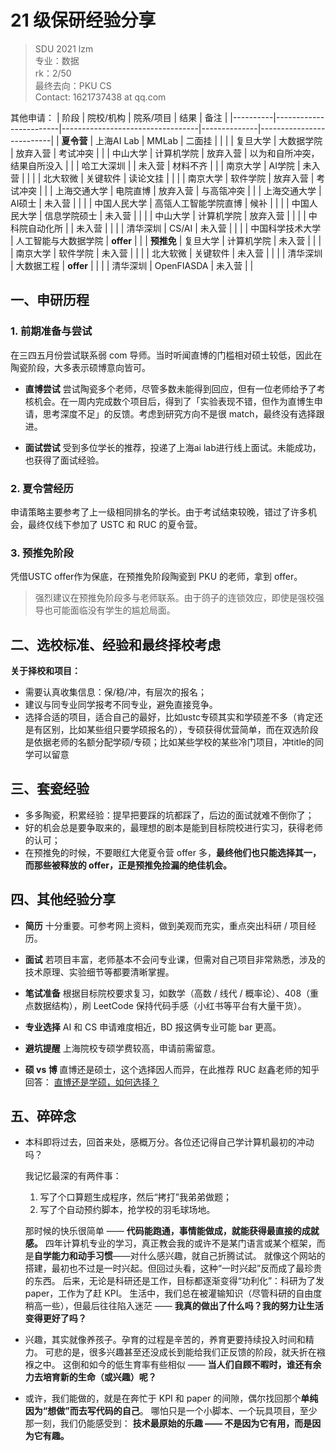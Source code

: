 # 21 级保研经验分享

> SDU 2021 lzm  \
> 专业：数据 \
> rk：2/50 \
> 最终去向：PKU CS \
> Contact: 1621737438 at qq.com

其他申请：
| 阶段     | 院校/机构              | 院系/项目                        | 结果         | 备注                      |
|----------|------------------------|----------------------------------|--------------|--------------------------|
| **夏令营** | 上海AI Lab             | MMLab                           | 二面挂       |                          |
|          | 复旦大学               | 大数据学院                      | 放弃入营     | 考试冲突                   |
|          | 中山大学               | 计算机学院                      | 放弃入营     |  以为和自所冲突，结果自所没入            |
|          | 哈工大深圳             |                                 | 未入营       | 材料不齐                 |
|          | 南京大学               | AI学院                          | 未入营       |                          |
|          | 北大软微               |  关键软件                       | 读论文挂     |                          |
|          | 南京大学               | 软件学院                        | 放弃入营     | 考试冲突                 |
|          | 上海交通大学           | 电院直博                        | 放弃入营     | 与高瓴冲突               |
|          | 上海交通大学           | AI硕士                          | 未入营       |                          |
|          | 中国人民大学           | 高瓴人工智能学院直博              | 候补         |                          |
|          | 中国人民大学           | 信息学院硕士                    | 未入营       |                          |
|          | 中山大学               | 计算机学院                      | 放弃入营     |                          |
|          | 中科院自动化所         |                                 | 未入营       |                          |
|          | 清华深圳               | CS/AI                           | 未入营       |                          |
|          | 中国科学技术大学       | 人工智能与大数据学院            | **offer**    |                          |
| **预推免** | 复旦大学               | 计算机学院                      | 未入营       |                          |
|          | 南京大学               | 软件学院                        | 未入营     |                  |
|          | 北大软微               | 关键软件                    | 未入营       |                          |
|          | 清华深圳               | 大数据工程                      | **offer**    |                          |
|          | 清华深圳               | OpenFIASDA                      | 未入营       |                          |


## 一、申研历程

### 1. 前期准备与尝试

在三四五月份尝试联系弱 com 导师。当时听闻直博的门槛相对硕士较低，因此在陶瓷阶段，大多表示硕博意向皆可。

* **直博尝试**
  尝试陶瓷多个老师，尽管多数未能得到回应，但有一位老师给予了考核机会。在一周内完成数个项目后，得到了「实验表现不错，但作为直博生申请，思考深度不足」的反馈。考虑到研究方向不是很 match，最终没有选择跟进。

* **面试尝试**
  受到多位学长的推荐，投递了上海ai lab进行线上面试。未能成功，也获得了面试经验。

### 2. 夏令营经历

申请策略主要参考了上一级相同排名的学长。由于考试结束较晚，错过了许多机会，最终仅线下参加了 USTC 和 RUC 的夏令营。

### 3. 预推免阶段

凭借USTC offer作为保底，在预推免阶段陶瓷到 PKU 的老师，拿到 offer。

> 强烈建议在预推免阶段多与老师联系。由于鸽子的连锁效应，即使是强校强导也可能面临没有学生的尴尬局面。

## 二、选校标准、经验和最终择校考虑
**关于择校和项目：**
  - 需要认真收集信息：保/稳/冲，有层次的报名；
  - 建议与同专业同学报考不同专业，避免直接竞争。
  - 选择合适的项目，适合自己的最好，比如ustc专硕其实和学硕差不多（肯定还是有区别，比如某些组只要学硕报名的），专硕获得优营简单，而在双选阶段是依据老师的名额分配学硕/专硕；比如某些学校的某些冷门项目，冲title的同学可以留意


## 三、套瓷经验

* 多多陶瓷，积累经验：提早把要踩的坑都踩了，后边的面试就难不倒你了；
* 好的机会总是要争取来的，最理想的剧本是能到目标院校进行实习，获得老师的认可；
* 在预推免的时候，不要眼红大佬夏令营 offer 多，**最终他们也只能选择其一，而那些被释放的 offer，正是预推免捡漏的绝佳机会。**

## 四、其他经验分享

* **简历**
  十分重要。可参考网上资料，做到美观而充实，重点突出科研 / 项目经历。

* **面试**
  若项目丰富，老师基本不会问专业课，但需对自己项目非常熟悉，涉及的技术原理、实验细节等都要清晰掌握。

* **笔试准备**
  根据目标院校要求复习，如数学（高数 / 线代 / 概率论）、408（重点数据结构），刷 LeetCode 保持代码手感（小红书等平台有大量干货）。

* **专业选择**
  AI 和 CS 申请难度相近，BD 报这俩专业可能 bar 更高。

* **避坑提醒**
  上海院校专硕学费较高，申请前需留意。

* **硕 vs 博**
  直博还是硕士，这个选择因人而异，在此推荐 RUC 赵鑫老师的知乎回答：
[直博还是学硕，如何选择？](https://www.zhihu.com/question/373019585/answer/1853704826)

## 五、碎碎念
* 本科即将过去，回首来处，感概万分。各位还记得自己学计算机最初的冲动吗？

  我记忆最深的有两件事：

  1. 写了个口算题生成程序，然后“拷打”我弟弟做题；
  2. 写了个自动预约脚本，抢学校的羽毛球场地。

  那时候的快乐很简单 —— **代码能跑通，事情能做成，就能获得最直接的成就感。**
  四年计算机专业的学习，真正教会我的或许不是某门语言或某个框架，而是**自学能力和动手习惯**——对什么感兴趣，就自己折腾试试。
  就像这个网站的搭建，最初也不过是一时兴起。但回过头看，这种“一时兴起”反而成了最珍贵的东西。
  后来，无论是科研还是工作，目标都逐渐变得“功利化”：科研为了发 paper，工作为了赶 KPI。
  生活中，我们总在被灌输知识（尽管科研的自由度稍高一些），但最后往往陷入迷茫 ——
  **我真的做出了什么吗？我的努力让生活变得更好了吗？**

* 兴趣，其实就像养孩子。孕育的过程是辛苦的，养育更要持续投入时间和精力。
  可悲的是，很多兴趣甚至还没成长到能给我们正反馈的阶段，就夭折在襁褓之中。
  这倒和如今的低生育率有些相似 ——
  **当人们自顾不暇时，谁还有余力去培育新的生命（或兴趣）呢？**

* 或许，我们能做的，就是在奔忙于 KPI 和 paper 的间隙，偶尔找回那个**单纯因为“想做”而去写代码的自己**。
  哪怕只是一个小脚本、一个玩具项目，至少那一刻，我们仍能感受到：
  **技术最原始的乐趣 —— 不是因为它有用，而是因为它有趣。**
